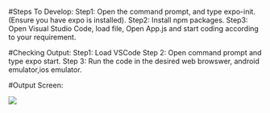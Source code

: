 #Steps To Develop:
Step1: Open the command prompt, and type expo-init.(Ensure you have expo is installed).
Step2: Install npm packages.
Step3: Open Visual Studio Code, load file, Open App.js and start coding according to your requirement.

#Checking Output:
Step1: Load VSCode
Step 2: Open command prompt and type expo start.
Step 3: Run the code in the desired web browswer, android emulator,ios emulator.

#Output Screen:

<img src="![image](https://user-images.githubusercontent.com/72103327/125744380-08304565-8b2e-43db-9c6e-06ab7d1c1d8c.png)
"/>

